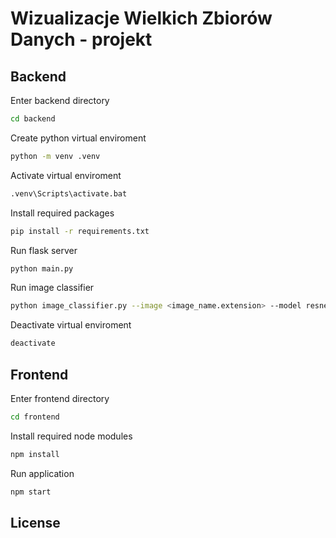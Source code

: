 # Wizualizacje Wielkich Zbiorów Danych - projekt

## Backend

Enter backend directory

```bash
cd backend
```

Create python virtual enviroment

```bash
python -m venv .venv
```

Activate virtual enviroment

```bash
.venv\Scripts\activate.bat
```

Install required packages

```bash
pip install -r requirements.txt
```

Run flask server

```bash
python main.py
```

Run image classifier

```bash
python image_classifier.py --image <image_name.extension> --model resnet
```

Deactivate virtual enviroment

```bash
deactivate
```

## Frontend

Enter frontend directory

```bash
cd frontend
```

Install required node modules

```bash
npm install
```

Run application

```bash
npm start
```

## License
